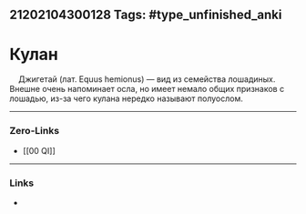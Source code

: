 21202104300128
Tags: #type_unfinished_anki 
---
# Кулан

<div>&nbsp; &nbsp; Джигетай (лат. Equus hemionus) — вид из семейства лошадиных. Внешне очень напоминает осла, но имеет немало общих признаков с лошадью, из-за чего кулана нередко называют полуослом.</div>

---
### Zero-Links
- [[00 QI]]
---
### Links
-